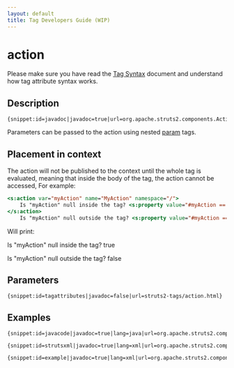 ```yaml
---
layout: default
title: Tag Developers Guide (WIP)
---
```


# action

Please make sure you have read the [Tag Syntax](tag-syntax.html) document and understand how tag attribute syntax works.

## Description

~~~~~~~
{snippet:id=javadoc|javadoc=true|url=org.apache.struts2.components.ActionComponent}
~~~~~~~

Parameters can be passed to the action using nested [param](param-tag.html) tags.

## Placement in context

The action will not be published to the context until the whole tag is evaluated, meaning that inside the body of the tag, 
the action cannot be accessed, For example:

```jsp
<s:action var="myAction" name="MyAction" namespace="/">
    Is "myAction" null inside the tag? <s:property value="#myAction == null" />
</s:action>
    Is "myAction" null outside the tag? <s:property value="#myAction == null" />
```

Will print:

Is "myAction" null inside the tag? true

Is "myAction" null outside the tag? false

## Parameters

~~~~~~~
{snippet:id=tagattributes|javadoc=false|url=struts2-tags/action.html}
~~~~~~~

## Examples

~~~~~~~
{snippet:id=javacode|javadoc=true|lang=java|url=org.apache.struts2.components.ActionComponent}
~~~~~~~


~~~~~~~
{snippet:id=strutsxml|javadoc=true|lang=xml|url=org.apache.struts2.components.ActionComponent}
~~~~~~~


~~~~~~~
{snippet:id=example|javadoc=true|lang=xml|url=org.apache.struts2.components.ActionComponent}
~~~~~~~
